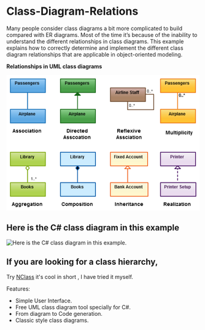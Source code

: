 # Class-Diagram-Relations

Many people consider class diagrams a bit more complicated to build compared with ER diagrams. Most of the time it’s because of the inability to understand the different relationships in class diagrams. This example explains how to correctly determine and implement the different class diagram relationships that are applicable in object-oriented modeling.

**Relationships in UML class diagrams**

![Relationships in UML class diagrams](https://github.com/thindo/Class-Diagram-Relations/blob/master/Class-Diagram-Relationships.png)

Here is the C# class diagram in this example
--------------------------------------------
![Here is the C# class diagram in this example.]()


If you are looking for a class hierarchy,
------------------------------------------
Try [NClass](http://nclass.sourceforge.net/downloads.html) it's cool in short , I have tried it myself.

Features:
* Simple User Interface.
* Free UML class diagram tool specially for C#.
* From diagram to Code generation.
* Classic style class diagrams.

